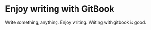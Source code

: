 # Enjoy writing with GitBook
Write something, anything.
Enjoy writing.
Writing with gitbook is good.